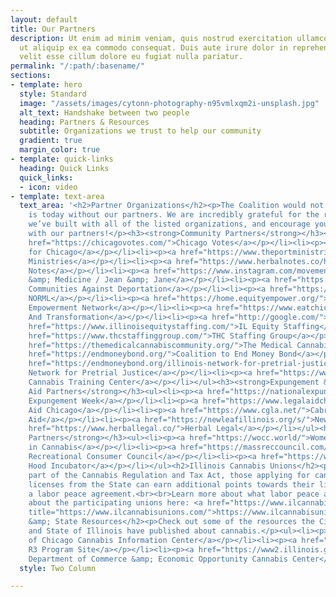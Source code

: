 ```yaml
---
layout: default
title: Our Partners
description: Ut enim ad minim veniam, quis nostrud exercitation ullamco laboris nisi
  ut aliquip ex ea commodo consequat. Duis aute irure dolor in reprehenderit in voluptate
  velit esse cillum dolore eu fugiat nulla pariatur.
permalink: "/:path/:basename/"
sections:
- template: hero
  style: Standard
  image: "/assets/images/cytonn-photography-n95vmlxqm2i-unsplash.jpg"
  alt_text: Handshake between two people
  heading: Partners & Resources
  subtitle: Organizations we trust to help our community
  gradient: true
  margin_color: true
- template: quick-links
  heading: Quick Links
  quick_links:
  - icon: video
- template: text-area
  text_area: '<h2>Partner Organizations</h2><p>The Coalition would not be where it
    is today without our partners. We are incredibly grateful for the relationships
    we’ve built with all of the listed organizations, and encourage you to plug in
    with our partners!</p><h3><strong>Community Partners</strong></h3><ul><li><p><a
    href="https://chicagovotes.com/">Chicago Votes</a></p></li><li><p><a href="https://codeforchicago.org/">Code
    for Chicago</a></p></li><li><p><a href="https://www.theportministries.org/">Port
    Ministries</a></p></li><li><p><a href="https://www.herbalnotes.co/home">Herbal
    Notes</a></p></li><li><p><a href="https://www.instagram.com/movementandmedicine420/?hl=en">Movement
    &amp; Medicine / Jean &amp; Jane</a></p></li><li><p><a href="https://www.organizedcommunities.org/">Organized
    Communities Against Deportation</a></p></li><li><p><a href="https://www.chicagonorml.org/">Chicago
    NORML</a></p></li><li><p><a href="https://home.equityempower.org/">Social Equity
    Empowerment Network</a></p></li><li><p><a href="https://www.eatchicago.org/">Equity
    And Transformation</a></p></li><li><p><a href="http://google.com/">PURE Coalition</a></p></li><li><p><a
    href="https://www.illinoisequitystaffing.com/">IL Equity Staffing</a></p></li><li><p><a
    href="https://www.thcstaffinggroup.com/">THC Staffing Group</a></p></li><li><p><a
    href="https://themedicalcannabiscommunity.org/">The Medical Cannabis Community</a></p></li><li><p><a
    href="https://endmoneybond.org/">Coalition to End Money Bond</a></p></li><li><p><a
    href="https://endmoneybond.org/illinois-network-for-pretrial-justice/">Illinois
    Network for Pretrial Justice</a></p></li><li><p><a href="https://www.illinoiscannabistrainingcenter.com/">Illinois
    Cannabis Training Center</a></p></li></ul><h3><strong>Expungement &amp; Legal
    Aid Partners</strong></h3><ul><li><p><a href="https://nationalexpungementweek.org/">National
    Expungement Week</a></p></li><li><p><a href="https://www.legalaidchicago.org/">Legal
    Aid Chicago</a></p></li><li><p><a href="https://www.cgla.net/">Cabrini Green Legal
    Aid</a></p></li><li><p><a href="https://newleafillinois.org/s/">New Leaf Illinois</a></p></li><li><p><a
    href="https://www.herballegal.co/">Herbal Legal</a></p></li></ul><h3><strong>National
    Partners</strong></h3><ul><li><p><a href="https://wocc.world/">Women of Color
    in Cannabis</a></p></li><li><p><a href="https://massreccouncil.com/">Massachusetts
    Recreational Consumer Council</a></p></li><li><p><a href="https://www.hoodincubator.org/">The
    Hood Incubator</a></p></li></ul><h2>Illinois Cannabis Unions</h2><p class="has-text-align-left">As
    part of the Cannabis Regulation and Tax Act, those applying for cannabis business
    licenses from the State can earn additional points towards their license by signing
    a labor peace agreement.<br><br>Learn more about what labor peace agreements and
    about the participating unions here: <a href="https://www.ilcannabisunions.com/"
    title="https://www.ilcannabisunions.com/">https://www.ilcannabisunions.com/</a></p><h2>City
    &amp; State Resources</h2><p>Check out some of the resources the City of Chicago
    and State of Illinois have published about cannabis.</p><ul><li><p><a href="https://www.chicago.gov/city/en/sites/cannabis-information-center/home.html">City
    of Chicago Cannabis Information Center</a></p></li><li><p><a href="https://r3.illinois.gov/">Illinois
    R3 Program Site</a></p></li><li><p><a href="https://www2.illinois.gov/dceo/CannabisEquity/Pages/default.aspx">IL
    Department of Commerce &amp; Economic Opportunity Cannabis Center</a></p></li></ul>'
  style: Two Column

---
```


